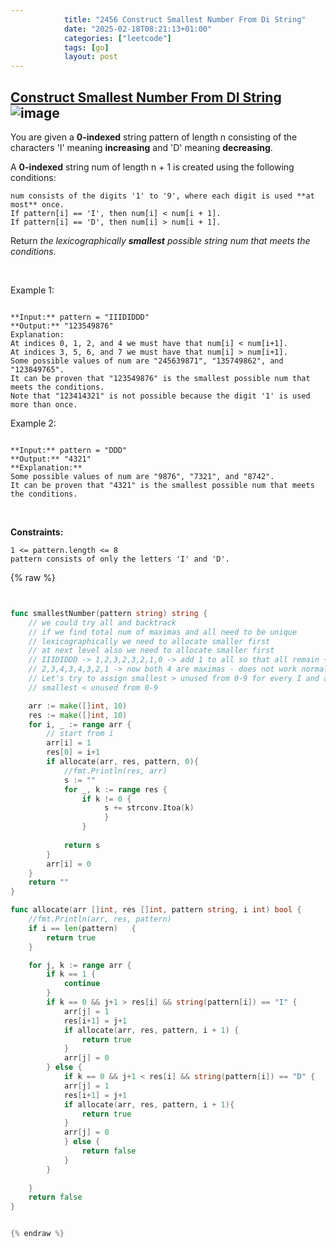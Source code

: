 ```yaml
---
            title: "2456 Construct Smallest Number From Di String"
            date: "2025-02-18T08:21:13+01:00"
            categories: ["leetcode"]
            tags: [go]
            layout: post
---
```

            
## [Construct Smallest Number From DI String](https://leetcode.com/problems/construct-smallest-number-from-di-string) ![image](https://img.shields.io/badge/Difficulty-Medium-orange)

You are given a **0-indexed** string pattern of length n consisting of the characters 'I' meaning **increasing** and 'D' meaning **decreasing**.

A **0-indexed** string num of length n + 1 is created using the following conditions:

	num consists of the digits '1' to '9', where each digit is used **at most** once.
	If pattern[i] == 'I', then num[i] < num[i + 1].
	If pattern[i] == 'D', then num[i] > num[i + 1].

Return *the lexicographically **smallest** possible string *num* that meets the conditions.*

 

Example 1:

```

**Input:** pattern = "IIIDIDDD"
**Output:** "123549876"
Explanation:
At indices 0, 1, 2, and 4 we must have that num[i] < num[i+1].
At indices 3, 5, 6, and 7 we must have that num[i] > num[i+1].
Some possible values of num are "245639871", "135749862", and "123849765".
It can be proven that "123549876" is the smallest possible num that meets the conditions.
Note that "123414321" is not possible because the digit '1' is used more than once.
```

Example 2:

```

**Input:** pattern = "DDD"
**Output:** "4321"
**Explanation:**
Some possible values of num are "9876", "7321", and "8742".
It can be proven that "4321" is the smallest possible num that meets the conditions.

```

 

**Constraints:**

	1 <= pattern.length <= 8
	pattern consists of only the letters 'I' and 'D'.

{% raw %}


```go


func smallestNumber(pattern string) string {
    // we could try all and backtrack
    // if we find total num of maximas and all need to be unique 
    // lexicographically we need to allocate smaller first 
    // at next level also we need to allocate smaller first 
    // IIIDIDDD -> 1,2,3,2,3,2,1,0 -> add 1 to all so that all remain +vw
    // 2,3,4,3,4,3,2,1 -> now both 4 are maximas - does not work normally
    // Let's try to assign smallest > unused from 0-9 for every I and also 
    // smallest < unused from 0-9

    arr := make([]int, 10)
    res := make([]int, 10)
    for i, _ := range arr {
        // start from i
        arr[i] = 1
        res[0] = i+1
        if allocate(arr, res, pattern, 0){
            //fmt.Println(res, arr)
            s := ""
            for _, k := range res {
                if k != 0 {
                     s += strconv.Itoa(k)
                     }
                }
               
            return s
        }
        arr[i] = 0
    }
    return ""
}

func allocate(arr []int, res []int, pattern string, i int) bool {
    //fmt.Println(arr, res, pattern)
    if i == len(pattern)   {
        return true
    }

    for j, k := range arr {
        if k == 1 {
            continue
        }
        if k == 0 && j+1 > res[i] && string(pattern[i]) == "I" {
            arr[j] = 1
            res[i+1] = j+1
            if allocate(arr, res, pattern, i + 1) {
                return true
            }
            arr[j] = 0
        } else {
            if k == 0 && j+1 < res[i] && string(pattern[i]) == "D" {
            arr[j] = 1
            res[i+1] = j+1
            if allocate(arr, res, pattern, i + 1){
                return true
            }
            arr[j] = 0
            } else {
                return false
            }
        }
        
    }
    return false
}


{% endraw %}
